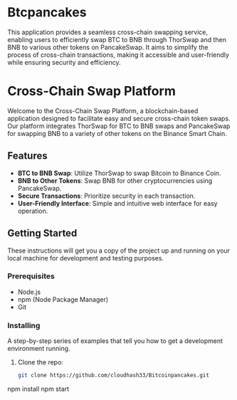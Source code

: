 # Btcpancakes
This application provides a seamless cross-chain swapping service, enabling users to efficiently swap BTC to BNB through ThorSwap and then BNB to various other tokens on PancakeSwap. It aims to simplify the process of cross-chain transactions, making it accessible and user-friendly while ensuring security and efficiency.
# Cross-Chain Swap Platform

Welcome to the Cross-Chain Swap Platform, a blockchain-based application designed to facilitate easy and secure cross-chain token swaps. Our platform integrates ThorSwap for BTC to BNB swaps and PancakeSwap for swapping BNB to a variety of other tokens on the Binance Smart Chain.

## Features

- **BTC to BNB Swap**: Utilize ThorSwap to swap Bitcoin to Binance Coin.
- **BNB to Other Tokens**: Swap BNB for other cryptocurrencies using PancakeSwap.
- **Secure Transactions**: Prioritize security in each transaction.
- **User-Friendly Interface**: Simple and intuitive web interface for easy operation.

## Getting Started

These instructions will get you a copy of the project up and running on your local machine for development and testing purposes.

### Prerequisites

- Node.js
- npm (Node Package Manager)
- Git

### Installing

A step-by-step series of examples that tell you how to get a development environment running.

1. Clone the repo:
   ```sh
   git clone https://github.com/cloudhash33/Bitcoinpancakes.git
npm install
npm start
